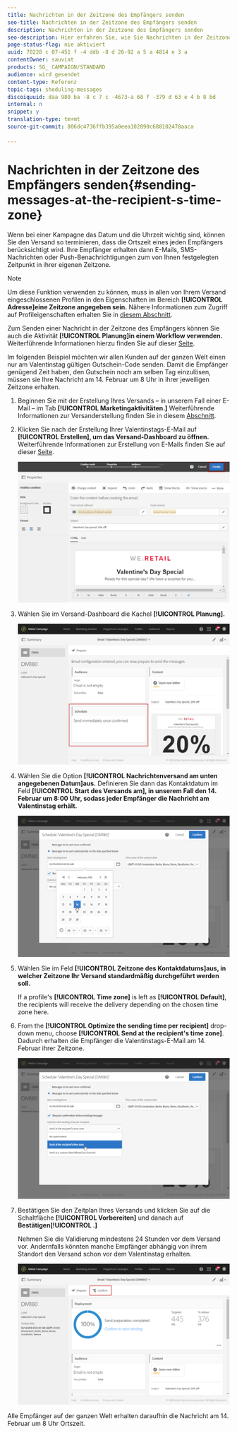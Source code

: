 ```yaml
---
title: Nachrichten in der Zeitzone des Empfängers senden
seo-title: Nachrichten in der Zeitzone des Empfängers senden
description: Nachrichten in der Zeitzone des Empfängers senden
seo-description: Hier erfahren Sie, wie Sie Nachrichten in der Zeitzone des Empfängers senden.
page-status-flag: nie aktiviert
uuid: 70228 c 07-451 f -4 ddb -8 d 26-92 a 5 a 4814 e 3 a
contentOwner: sauviat
products: SG_ CAMPAIGN/STANDARD
audience: wird gesendet
content-type: Referenz
topic-tags: sheduling-messages
discoiquuid: daa 980 ba -8 c 7 c -4673-a 68 f -379 d 63 e 4 b 8 bd
internal: n
snippet: y
translation-type: tm+mt
source-git-commit: 806dc4736ffb395a0eea102090c688102478aaca

---
```



# Nachrichten in der Zeitzone des Empfängers senden{#sending-messages-at-the-recipient-s-time-zone}

Wenn bei einer Kampagne das Datum und die Uhrzeit wichtig sind, können Sie den Versand so terminieren, dass die Ortszeit eines jeden Empfängers berücksichtigt wird. Ihre Empfänger erhalten dann E-Mails, SMS-Nachrichten oder Push-Benachrichtigungen zum von Ihnen festgelegten Zeitpunkt in ihrer eigenen Zeitzone.

>[!NOTE]
>
>Um diese Funktion verwenden zu können, muss in allen von Ihrem Versand eingeschlossenen Profilen in den Eigenschaften im Bereich **[!UICONTROL Adresse]eine Zeitzone angegeben sein.** Nähere Informationen zum Zugriff auf Profileigenschaften erhalten Sie in [diesem Abschnitt](../../audiences/using/editing-profiles.md).

Zum Senden einer Nachricht in der Zeitzone des Empfängers können Sie auch die Aktivität **[!UICONTROL Planung]in einem Workflow verwenden.** Weiterführende Informationen hierzu finden Sie auf dieser [Seite](../../automating/using/scheduler.md).

Im folgenden Beispiel möchten wir allen Kunden auf der ganzen Welt einen nur am Valentinstag gültigen Gutschein-Code senden. Damit die Empfänger genügend Zeit haben, den Gutschein noch am selben Tag einzulösen, müssen sie Ihre Nachricht am 14. Februar um 8 Uhr in ihrer jeweiligen Zeitzone erhalten.

1. Beginnen Sie mit der Erstellung Ihres Versands – in unserem Fall einer E-Mail – im Tab **[!UICONTROL Marketingaktivitäten.]** Weiterführende Informationen zur Versanderstellung finden Sie in diesem [Abschnitt](../../channels/using/creating-an-email.md).
1. Klicken Sie nach der Erstellung Ihrer Valentinstags-E-Mail auf **[!UICONTROL Erstellen], um das Versand-Dashboard zu öffnen.** Weiterführende Informationen zur Erstellung von E-Mails finden Sie auf dieser [Seite](../../designing/using/example--email-personalization.md).

   ![](assets/send-time_opt_valentine_1.png)

1. Wählen Sie im Versand-Dashboard die Kachel **[!UICONTROL Planung].**

   ![](assets/send-time_opt_valentine_2.png)

1. Wählen Sie die Option **[!UICONTROL Nachrichtenversand am unten angegebenen Datum]aus.** Definieren Sie dann das Kontaktdatum im Feld **[!UICONTROL Start des Versands am], in unserem Fall den 14. Februar um 8:00 Uhr, sodass jeder Empfänger die Nachricht am Valentinstag erhält.**

   ![](assets/send-time_opt_valentine.png)

1. Wählen Sie im Feld **[!UICONTROL Zeitzone des Kontaktdatums]aus, in welcher Zeitzone Ihr Versand standardmäßig durchgeführt werden soll.**

   If a profile's **[!UICONTROL Time zone]** is left as **[!UICONTROL Default]**, the recipients will receive the delivery depending on the chosen time zone here.

1. From the **[!UICONTROL Optimize the sending time per recipient]** drop-down menu, choose **[!UICONTROL Send at the recipient's time zone]**. Dadurch erhalten die Empfänger die Valentinstags-E-Mail am 14. Februar ihrer Zeitzone.

   ![](assets/send-time_opt_valentine_3.png)

1. Bestätigen Sie den Zeitplan Ihres Versands und klicken Sie auf die Schaltfläche **[!UICONTROL Vorbereiten]** und danach auf **Bestätigen[!UICONTROL .]**

   Nehmen Sie die Validierung mindestens 24 Stunden vor dem Versand vor. Andernfalls könnten manche Empfänger abhängig von ihrem Standort den Versand schon vor dem Valentinstag erhalten.

   ![](assets/send-time_opt_valentine_4.png)

Alle Empfänger auf der ganzen Welt erhalten daraufhin die Nachricht am 14. Februar um 8 Uhr Ortszeit.
